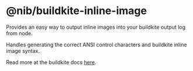 # @nib/buildkite-inline-image

Provides an easy way to output inline images into your buildkite output log from node.

Handles generating the correct ANSI control characters and buildkite inline image syntax.

Read more at the buildkite docs [here](https://buildkite.com/docs/builds/images-in-log-output).

